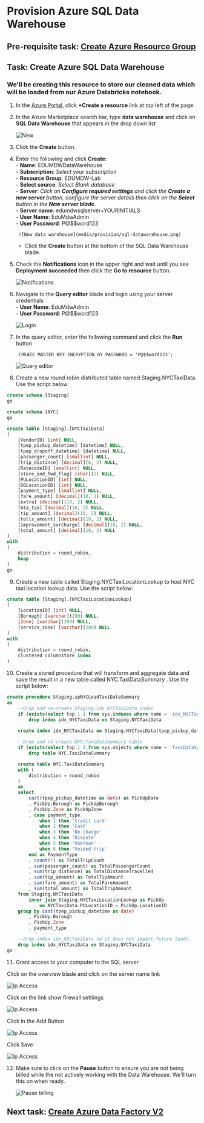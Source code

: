 # Provision Azure SQL Data Warehouse

## Pre-requisite task: [Create Azure Resource Group](../azure-resource-group/create-resource-group.md)

## Task: Create Azure SQL Data Warehouse

### We'll be creating this resource to store our cleaned data which will be loaded from our Azure Databricks notebook.

1. In the [Azure Portal](https://portal.azure.com), click **+Create a resource** link at top left of the page.

1. In the Azure Marketplace search bar, type **data warehouse** and click on **SQL Data Warehouse** that appears in the drop down list

    ![New](media/provision/1.png)

1. Click the **Create** button.

1. Enter the following and click **Create**:
    <br> - **Name**: EDUMDWDataWarehouse
    <br> - **Subscription**: *Select your subscription*
    <br> - **Resource Group**: EDUMDW-Lab
    <br> - **Select source**: *Select Blank database*
    <br> - **Server**: *Click on **Configure required settings** and click the **Create a new server** button, configure the server details then click on the **Select** button in the **New server blade**.*
    <br> - **Server name**: edumdwsqlserver+YOURINITIALS
    <br> - **User Name**: EduMdwAdmin
    <br> - **User Password**: P@$$word123
        
        ![New data warehouse](media/provision/sql-datawarehouse.png)

    - Click the **Create** button at the bottom of the SQL Data Warehouse blade.
    
1. Check the **Notifications** icon in the upper right and wait until you see **Deployment succeeded** then click the **Go to resource** button.

    ![Notifications](media/provision/3.png)

1. Navigate to the **Query editor** blade and login using your server credentials
      <br> - **User Name**: EduMdwAdmin
      <br> - **User Password**: P@$$word123

    ![Login](media/provision/sql-login.png)

1. In the query editor, enter the following command and click the **Run** button

        CREATE MASTER KEY ENCRYPTION BY PASSWORD = 'P@$$word123';
        
    ![Query editor](media/provision/sql-run-script.png)

1. Create a new round robin distributed table named Staging.NYCTaxiData. Use the script below:

```sql
create schema [Staging]
go

create schema [NYC]
go

create table [Staging].[NYCTaxiData]
(
    [VendorID] [int] NULL,
    [tpep_pickup_datetime] [datetime] NULL,
    [tpep_dropoff_datetime] [datetime] NULL,
    [passenger_count] [smallint] NULL,
    [trip_distance] [decimal](8, 2) NULL,
    [RatecodeID] [smallint] NULL,
    [store_and_fwd_flag] [char](1) NULL,
    [PULocationID] [int] NULL,
    [DOLocationID] [int] NULL,
    [payment_type] [smallint] NULL,
    [fare_amount] [decimal](10, 2) NULL,
    [extra] [decimal](10, 2) NULL,
    [mta_tax] [decimal](10, 2) NULL,
    [tip_amount] [decimal](10, 2) NULL,
    [tolls_amount] [decimal](10, 2) NULL,
    [improvement_surcharge] [decimal](10, 2) NULL,
    [total_amount] [decimal](10, 2) NULL
)
with
(
    distribution = round_robin,
    heap
)
go

```

9. Create a new table called Staging.NYCTaxiLocationLookup to host NYC taxi location lookup data. Use the script below:

```sql
create table [Staging].[NYCTaxiLocationLookup]
(
    [LocationID] [int] NULL,
    [Borough] [varchar](200) NULL,
    [Zone] [varchar](200) NULL,
    [service_zone] [varchar](200) NULL
)
with
(
    distribution = round_robin,
    clustered columnstore index
)
```

10. Create a stored procedure that will transform and aggregate data and save the result in a new table called NYC.TaxiDataSummary . Use the script below:

```sql
create procedure Staging.spNYCLoadTaxiDataSummary
as
    --Drop and re-create Staging.idx_NYCTaxiData index
    if (exists(select top 1 1 from sys.indexes where name = 'idx_NYCTaxiData' and object_id = object_id('Staging.NYCTaxiData')))
        drop index idx_NYCTaxiData on Staging.NYCTaxiData 
    
    create index idx_NYCTaxiData on Staging.NYCTaxiData(tpep_pickup_datetime, PULocationID, payment_type, passenger_count, trip_distance, tip_amount, fare_amount, total_amount)

    --Drop and re-create NYC.TaxiDataSummary table
    if (exists(select top 1 1 from sys.objects where name = 'TaxiDataSummary' and schema_id = schema_id('NYC') and type = 'U'))
        drop table NYC.TaxiDataSummary 

    create table NYC.TaxiDataSummary 
    with (
        distribution = round_robin
    )
    as
    select 
        cast(tpep_pickup_datetime as date) as PickUpDate
        , PickUp.Borough as PickUpBorough
        , PickUp.Zone as PickUpZone
        , case payment_type
            when 1 then 'Credit card'
            when 2 then 'Cash'
            when 3 then 'No charge'
            when 4 then 'Dispute'
            when 5 then 'Unknown'
            when 6 then 'Voided trip'
        end as PaymentType
        , count(*) as TotalTripCount
        , sum(passenger_count) as TotalPassengerCount
        , sum(trip_distance) as TotalDistanceTravelled
        , sum(tip_amount) as TotalTipAmount
        , sum(fare_amount) as TotalFareAmount
        , sum(total_amount) as TotalTripAmount
    from Staging.NYCTaxiData
        inner join Staging.NYCTaxiLocationLookup as PickUp
            on NYCTaxiData.PULocationID = PickUp.LocationID
    group by cast(tpep_pickup_datetime as date) 
        , PickUp.Borough
        , PickUp.Zone
        , payment_type

    --drop index idx_NYCTaxiData so it does not impact future loads
    drop index idx_NYCTaxiData on Staging.NYCTaxiData
go
```

11. Grant access to your computer to the SQL server

Click on the overview blade and click on the server name link

 ![Ip Access](media/provision/server-selection.png)

Click on the link show firewall settiings

 ![Ip Access](media/provision/server-selection.png)

Click in the Add Button

![Ip Access](media/provision/add-firewall-settings.png)

Click Save

![Ip Access](media/provision/save-firewall-settings.png)



12. Make sure to click on the **Pause** button to ensure you are not being billed while the not actively working with the Data Warehouse. We'll turn this on when ready.

    ![Pause billing](media/provision/sql-pause.png)

## Next task: [Create Azure Data Factory V2](../azure-data-factory-v2/provision-azure-data-factory-v2.md)
